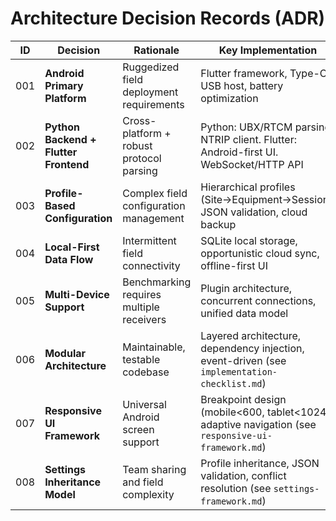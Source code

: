 # Architecture Decision Records (ADR)

| ID | Decision | Rationale | Key Implementation | Status |
|---|---|---|---|---|
| 001 | **Android Primary Platform** | Ruggedized field deployment requirements | Flutter framework, Type-C USB host, battery optimization | Accepted |
| 002 | **Python Backend + Flutter Frontend** | Cross-platform + robust protocol parsing | Python: UBX/RTCM parsing, NTRIP client. Flutter: Android-first UI. WebSocket/HTTP API | Accepted |
| 003 | **Profile-Based Configuration** | Complex field configuration management | Hierarchical profiles (Site→Equipment→Session), JSON validation, cloud backup | Accepted |
| 004 | **Local-First Data Flow** | Intermittent field connectivity | SQLite local storage, opportunistic cloud sync, offline-first UI | Accepted |
| 005 | **Multi-Device Support** | Benchmarking requires multiple receivers | Plugin architecture, concurrent connections, unified data model | Accepted |
| 006 | **Modular Architecture** | Maintainable, testable codebase | Layered architecture, dependency injection, event-driven (see `implementation-checklist.md`) | Accepted |
| 007 | **Responsive UI Framework** | Universal Android screen support | Breakpoint design (mobile<600, tablet<1024), adaptive navigation (see `responsive-ui-framework.md`) | Accepted |
| 008 | **Settings Inheritance Model** | Team sharing and field complexity | Profile inheritance, JSON validation, conflict resolution (see `settings-framework.md`) | Accepted |
